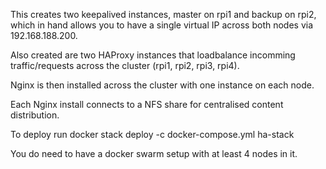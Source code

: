 This creates two keepalived instances, master on rpi1 and backup on rpi2, which in hand allows you to have a single virtual IP across both nodes via 192.168.188.200.

Also created are two HAProxy instances that loadbalance incomming traffic/requests across the cluster (rpi1, rpi2, rpi3, rpi4).

Nginx is then installed across the cluster with one instance on each node.

Each Nginx install connects to a NFS share for centralised content distribution.

To deploy run 
              docker stack deploy -c docker-compose.yml ha-stack

You do need to have a docker swarm setup with at least 4 nodes in it.
